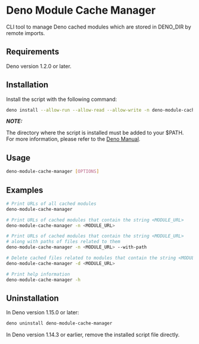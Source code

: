 # Deno Module Cache Manager

CLI tool to manage Deno cached modules which are stored in DENO_DIR by remote imports.

## Requirements

Deno version 1.2.0 or later.

## Installation

Install the script with the following command:

```bash
deno install --allow-run --allow-read --allow-write -n deno-module-cache-manager <url-or-path-to-cli.js>
```

___NOTE:___

The directory where the script is installed must be added to your $PATH.  
For more information, please refer to the [Deno Manual](https://deno.land/manual/tools/script_installer).

## Usage

```bash
deno-module-cache-manager [OPTIONS]
```

## Examples

``` bash
# Print URLs of all cached modules
deno-module-cache-manager

# Print URLs of cached modules that contain the string <MODULE_URL>
deno-module-cache-manager -n <MODULE_URL>

# Print URLs of cached modules that contain the string <MODULE_URL>
# along with paths of files related to them
deno-module-cache-manager -n <MODULE_URL> --with-path

# Delete cached files related to modules that contain the string <MODULE_URL> in their URLs
deno-module-cache-manager -d <MODULE_URL>

# Print help information
deno-module-cache-manager -h
```

## Uninstallation

In Deno version 1.15.0 or later:

```bash
deno uninstall deno-module-cache-manager
```

In Deno version 1.14.3 or earlier, remove the installed script file directly.
